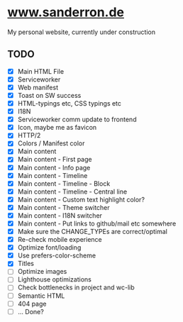# www.sanderron.de

My personal website, currently under construction

## TODO

-   [x] Main HTML File
-   [x] Serviceworker
-   [x] Web manifest
-   [x] Toast on SW success
-   [x] HTML-typings etc, CSS typings etc
-   [x] I18N
-   [x] Serviceworker comm update to frontend
-   [x] Icon, maybe me as favicon
-   [x] HTTP/2
-   [x] Colors / Manifest color
-   [x] Main content
-   [x] Main content - First page
-   [x] Main content - Info page
-   [x] Main content - Timeline
-   [x] Main content - Timeline - Block
-   [x] Main content - Timeline - Central line
-   [x] Main content - Custom text highlight color?
-   [x] Main content - Theme switcher
-   [x] Main content - I18N switcher
-   [x] Main content - Put links to github/mail etc somewhere
-   [x] Make sure the CHANGE_TYPEs are correct/optimal
-   [x] Re-check mobile experience
-   [x] Optimize font/loading
-   [x] Use prefers-color-scheme
-   [x] Titles
-   [ ] Optimize images
-   [ ] Lighthouse optimizations
-   [ ] Check bottlenecks in project and wc-lib
-   [ ] Semantic HTML
-   [ ] 404 page
-   [ ] ... Done?
